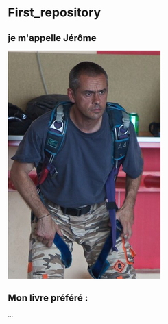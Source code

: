 # First_repository
## je m'appelle Jérôme

![headshot](Photo-moi-1.jpg)

## Mon livre préféré :
...
